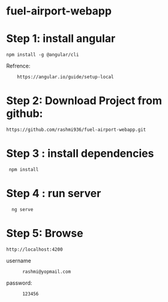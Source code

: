 # fuel-airport-webapp



# Step 1: install angular


    npm install -g @angular/cli
 
 
 
 Refrence:
 
 
        https://angular.io/guide/setup-local
 
 
 # Step 2: Download Project from github:
 
 
    https://github.com/rashmi936/fuel-airport-webapp.git
 
 # Step 3 : install dependencies
 
 
     npm install
 
 
 # Step 4 : run server
 
      ng serve
 
 
 # Step 5:  Browse
 
    http://localhost:4200

  username
  
  
          rashmi@yopmail.com
  password: 
  
  
          123456

